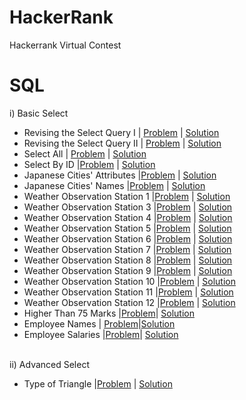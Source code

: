 # HackerRank
Hackerrank Virtual Contest

# SQL
i) Basic Select
- Revising the Select Query I | [Problem](https://www.hackerrank.com/challenges/revising-the-select-query/problem) | [Solution](https://github.com/vibhutivadje/HackerRank/blob/master/SQL/1-Basic%20Select/001.%20Revising%20the%20Select%20Query%20I.sql)
- Revising the Select Query II | [Problem](https://www.hackerrank.com/challenges/revising-the-select-query-2/problem) | [Solution](https://github.com/vibhutivadje/HackerRank/blob/master/SQL/1-Basic%20Select/002.%20Revising%20the%20Select%20Query%20II.sql)
- Select All | [Problem](https://www.hackerrank.com/challenges/select-all-sql/problem) | [Solution](https://github.com/vibhutivadje/HackerRank/blob/master/SQL/1-Basic%20Select/003.%20Select%20All.sql)
- Select By ID |[Problem](https://www.hackerrank.com/challenges/select-by-id/problem) | [Solution](https://github.com/vibhutivadje/HackerRank/blob/master/SQL/1-Basic%20Select/004.%20Select%20By%20ID.sql)
- Japanese Cities' Attributes |[Problem](https://www.hackerrank.com/challenges/japanese-cities-attributes/problem) | [Solution](https://github.com/vibhutivadje/HackerRank/blob/master/SQL/1-Basic%20Select/005.%20Japanese%20Cities'%20Attributes.sql)
- Japanese Cities' Names |[Problem](https://www.hackerrank.com/challenges/japanese-cities-name/problem) | [Solution](https://github.com/vibhutivadje/HackerRank/blob/master/SQL/1-Basic%20Select/006.%20Japanese%20Cities'%20Names.sql)
- Weather Observation Station 1 |[Problem](https://www.hackerrank.com/challenges/weather-observation-station-1/problem) | [Solution](https://github.com/vibhutivadje/HackerRank/blob/master/SQL/1-Basic%20Select/007.%20Weather%20Observation%20Station%201.sql)
- Weather Observation Station 3 |[Problem](https://www.hackerrank.com/challenges/weather-observation-station-3/problem) | [Solution](https://github.com/vibhutivadje/HackerRank/blob/master/SQL/1-Basic%20Select/008.%20Weather%20Observation%20Station%203.sql)
- Weather Observation Station 4 |[Problem](https://www.hackerrank.com/challenges/weather-observation-station-4/problem) | [Solution](https://github.com/vibhutivadje/HackerRank/blob/master/SQL/1-Basic%20Select/009.%20Weather%20Observation%20Station%204.sql)
- Weather Observation Station 5 |[Problem](https://www.hackerrank.com/challenges/weather-observation-station-5/problem) | [Solution](https://github.com/vibhutivadje/HackerRank/blob/master/SQL/1-Basic%20Select/010.%20Weather%20Observation%20Station%205.sql)
- Weather Observation Station 6 |[Problem](https://www.hackerrank.com/challenges/weather-observation-station-6/problem) | [Solution](https://github.com/vibhutivadje/HackerRank/blob/master/SQL/1-Basic%20Select/011.%20Weather%20Observation%20Station%206.sql)
- Weather Observation Station 7 |[Problem](https://www.hackerrank.com/challenges/weather-observation-station-7/problem) | [Solution](https://github.com/vibhutivadje/HackerRank/blob/master/SQL/1-Basic%20Select/012.%20Weather%20Observation%20Station%207.sql)
- Weather Observation Station 8 |[Problem](https://www.hackerrank.com/challenges/weather-observation-station-8/problem) | [Solution](https://github.com/vibhutivadje/HackerRank/blob/master/SQL/1-Basic%20Select/013.%20Weather%20Observation%20Station%208.sql)
- Weather Observation Station 9 |[Problem](https://www.hackerrank.com/challenges/weather-observation-station-9/problem) | [Solution](https://github.com/vibhutivadje/HackerRank/blob/master/SQL/1-Basic%20Select/014.%20Weather%20Observation%20Station%209.sql)
- Weather Observation Station 10 |[Problem](https://www.hackerrank.com/challenges/weather-observation-station-10/problem) | [Solution](https://github.com/vibhutivadje/HackerRank/blob/master/SQL/1-Basic%20Select/015.%20Weather%20Observation%20Station%2010.sql)
- Weather Observation Station 11 |[Problem](https://www.hackerrank.com/challenges/weather-observation-station-11/problem) | [Solution](https://github.com/vibhutivadje/HackerRank/blob/master/SQL/1-Basic%20Select/016.%20Weather%20Observation%20Station%2011.sql)
- Weather Observation Station 12 |[Problem](https://www.hackerrank.com/challenges/weather-observation-station-12/problem) | [Solution](https://github.com/vibhutivadje/HackerRank/blob/master/SQL/1-Basic%20Select/017.%20Weather%20Observation%20Station%2012.sql)
- Higher Than 75 Marks |[Problem](https://www.hackerrank.com/challenges/more-than-75-marks/problem)| [Solution](https://github.com/vibhutivadje/HackerRank/blob/master/SQL/1-Basic%20Select/018.%20Higher%20Than%2075%20Marks.sql)
- Employee Names | [Problem](https://www.hackerrank.com/challenges/name-of-employees/problem)|[Solution](https://github.com/vibhutivadje/HackerRank/blob/master/SQL/1-Basic%20Select/019.%20Employee%20Names.sql)
- Employee Salaries |[Problem](https://www.hackerrank.com/challenges/salary-of-employees/problem)| [Solution](https://github.com/vibhutivadje/HackerRank/blob/master/SQL/1-Basic%20Select/020.%20Employee%20Salaries.sql)
<br>
ii) Advanced Select 
<br>

- Type of Triangle |[Problem](https://www.hackerrank.com/challenges/what-type-of-triangle/problem) | [Solution](https://www.hackerrank.com/challenges/what-type-of-triangle/submissions/code/198855862)
